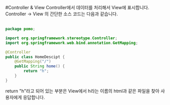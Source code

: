 #Controller & View
Controller에서 데이터를 처리해서 View에 표시합니다.<br/>
Controller -> View 의 간단한 소스 코드는 다음과 같습니다.<br/><br/>

```java
package pomo;

import org.springframework.stereotype.Controller;
import org.springframework.web.bind.annotation.GetMapping;

@Controller
public class HomeDescipt {
	@GetMapping("/")
	public String home() {
		return "h";
	}
}
```
return "h"라고 되어 있는 부분은 View에서 h라는 이름의 html과 같은 파일을 찾아 사용자에게 응답합니다.
